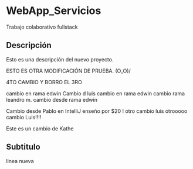 # WebApp_Servicios
Trabajo colaborativo fullstack

## Descripción
Esto es una descripción del nuevo proyecto.

ESTO ES OTRA MODIFICACIÓN DE PRUEBA. \(O_O)/


4TO CAMBIO Y BORRO EL 3RO

cambio en rama edwin
Cambio d luis
cambio en rama edwin
cambio rama leandro m.
cambio desde rama edwin

Cambio desde Pablo en IntelliJ
enseño por $20 !
otro cambio luis
otrooooo cambio Luis!!!!

Este es un cambio de Kathe

## Subtitulo
linea nueva 